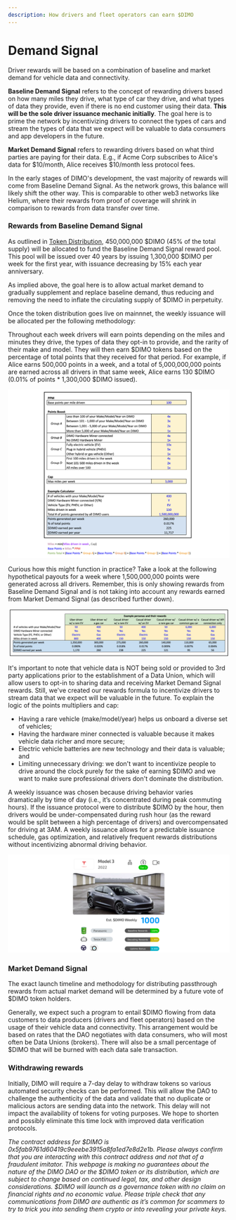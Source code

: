 ```yaml
---
description: How drivers and fleet operators can earn $DIMO
---
```


# Demand Signal

Driver rewards will be based on a combination of baseline and market demand for vehicle data and connectivity.&#x20;

**Baseline Demand Signal** refers to the concept of rewarding drivers based on how many miles they drive, what type of car they drive, and what types of data they provide, even if there is no end customer using their data. **This will be the sole driver issuance mechanic initially**. The goal here is to prime the network by incentivizing drivers to connect the types of cars and stream the types of data that we expect will be valuable to data consumers and app developers in the future.

**Market Demand Signal** refers to rewarding drivers based on what third parties are paying for their data. E.g., if Acme Corp subscribes to Alice's data for $10/month, Alice receives $10/month less  protocol fees.

In the early stages of DIMO's development, the vast majority of rewards will come from Baseline Demand Signal. As the network grows, this balance will likely shift the other way. This is comparable to other web3 networks like Helium, where their rewards from proof of coverage will shrink in comparison to rewards from data transfer over time.

### Rewards from Baseline Demand Signal

As outlined in [Token Distribution](token-distribution.md), 450,000,000 $DIMO (45% of the total supply) will be allocated to fund the Baseline Demand Signal reward pool. This pool will be issued over 40 years by issuing 1,300,000 $DIMO per week for the first year, with issuance decreasing by 15% each year anniversary.

As implied above, the goal here is to allow actual market demand to gradually supplement and replace baseline demand, thus reducing and removing the need to inflate the circulating supply of $DIMO in perpetuity.

Once the token distribution goes live on mainnnet, the weekly issuance will be allocated per the following methodology:

Throughout each week drivers will earn points depending on the miles and minutes they drive, the types of data they opt-in to provide, and the rarity of their make and model. They will then earn $DIMO tokens based on the percentage of total points that they received for that period. For example, if Alice earns 500,000 points in a week, and a total of 5,000,000,000 points are earned across all drivers in that same week, Alice earns 130 $DIMO (0.01% of points \* 1,300,000 $DIMO issued).

![Planned points formula for allocating $DIMO weekly rewards from the baseline market demand pool](<../.gitbook/assets/Screen Shot 2022-01-06 at 6.27.44 PM (1).png>)

Curious how this might function in practice? Take a look at the following hypothetical payouts for a week where 1,500,000,000 points were generated across all drivers. Remember, this is only showing rewards from Baseline Demand Signal and is not taking into account any rewards earned from Market Demand Signal (as described further down).

![Hypothetical distributions by persona assuming all users collectively earned 1.5b points in that week](<../.gitbook/assets/Screen Shot 2022-01-04 at 4.14.41 PM.png>)

It's important to note that vehicle data is NOT being sold or provided to 3rd party applications prior to the establishment of a Data Union, which will allow users to opt-in to sharing data and receiving Market Demand Signal rewards. Still, we've created our rewards formula to incentivize drivers to stream data that we expect will be valuable in the future. To explain the logic of the points multipliers and cap:

* Having a rare vehicle (make/model/year) helps us onboard a diverse set of vehicles;
* Having the hardware miner connected is valuable because it makes vehicle data richer and more secure;
* Electric vehicle batteries are new technology and their data is valuable; and
* Limiting unnecessary driving: we don't want to incentivize people to drive around the clock purely for the sake of earning $DIMO and we want to make sure professional drivers don't dominate the distribution.

A weekly issuance was chosen because driving behavior varies dramatically by time of day (i.e., it’s concentrated during peak commuting hours). If the issuance protocol were to distribute $DIMO by the hour, then drivers would be under-compensated during rush hour (as the reward would be split between a high percentage of drivers) and overcompensated for driving at 3AM. A weekly issuance allows for a predictable issuance schedule, gas optimization, and relatively frequent rewards distributions without incentivizing abnormal driving behavior.

![](<../.gitbook/assets/Untitled 2.png>)

### Market Demand Signal

The exact launch timeline and methodology for distributing passthrough rewards from actual market demand will be determined by a future vote of $DIMO token holders.

Generally, we expect such a program to entail $DIMO flowing from data customers to data producers (drivers and fleet operators) based on the usage of their vehicle data and connectivity. This arrangement would be based on rates that the DAO negotiates with data consumers, who will most often be Data Unions (brokers). There will also be a small percentage of $DIMO that will be burned with each data sale transaction.

### Withdrawing rewards <a href="#eafc" id="eafc"></a>

Initially, DIMO will require a 7-day delay to withdraw tokens so various automated security checks can be performed. This will allow the DAO to challenge the authenticity of the data and validate that no duplicate or malicious actors are sending data into the network. This delay will not impact the availability of tokens for voting purposes. We hope to shorten and possibly eliminate this time lock with improved data verification protocols.



_The contract address for $DIMO is 0x5fab9761d60419c9eeebe3915a8fa1ed7e8d2e1b. Please always confirm that you are interacting with this contract address and not that of a fraudulent imitator. This webpage is making no guarantees about the nature of the DIMO DAO or the $DIMO token or its distribution, which are subject to change based on continued legal, tax, and other design considerations. $DIMO will launch as a governance token with no claim on financial rights and no economic value. Please triple check that any communications from DIMO are authentic as it’s common for scammers to try to trick you into sending them crypto or into revealing your private keys._
